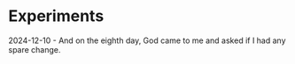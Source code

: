 # Experiments

2024-12-10 - And on the eighth day, God came to me and asked if I had any spare change.
